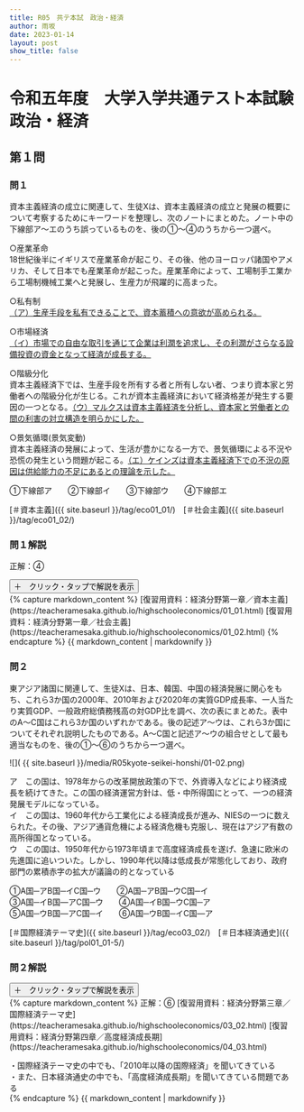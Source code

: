 ```yaml
---
title: R05　共テ本試　政治・経済
author: 雨坂
date: 2023-01-14
layout: post
show_title: false
---
```

  
# 令和五年度　大学入学共通テスト本試験　政治・経済  
  
## 第１問  
  
### 問１  
資本主義経済の成立に関連して、生徒Xは、資本主義経済の成立と発展の概要について考察するためにキーワードを整理し、次のノートにまとめた。ノート中の下線部ア～エのうち誤っているものを、後の①～④のうちから一つ選べ。  
  
○産業革命  
18世紀後半にイギリスで産業革命が起こり、その後、他のヨーロッパ諸国やアメリカ、そして日本でも産業革命が起こった。産業革命によって、工場制手工業から工場制機械工業へと発展し、生産力が飛躍的に高まった。  
  
○私有制  
<u>（ア）生産手段を私有できることで、資本蓄積への意欲が高められる。</u>  
  
○市場経済  
<u>（イ）市場での自由な取引を通じて企業は利潤を追求し、その利潤がさらなる設備投資の資金となって経済が成長する。</u>  
  
○階級分化  
資本主義経済下では、生産手段を所有する者と所有しない者、つまり資本家と労働者への階級分化が生じる。これが資本主義経済において経済格差が発生する要因の一つとなる。<u>（ウ）マルクスは資本主義経済を分析し、資本家と労働者との間の利害の対立構造を明らかにした。</u>  
  
○景気循環(景気変動)  
資本主義経済の発展によって、生活が豊かになる一方で、景気循環による不況や恐慌の発生という問題が起こる。<u>（エ）ケインズは資本主義経済下での不況の原因は供給能力の不足にあるとの理論を示した。</u>  
  
①下線部ア　　②下線部イ　　③下線部ウ　　④下線部エ  
  
[＃資本主義]({{ site.baseurl }}/tag/eco01_01/)　[＃社会主義]({{ site.baseurl }}/tag/eco01_02/)  
  
### 問１解説
正解：④  
<div class="collapsible">
  <button class="collapsible-button">＋　クリック・タップで解説を表示</button>
  <div class="collapsible-content">
    {% capture markdown_content %}
[復習用資料：経済分野第一章／資本主義](https://teacheramesaka.github.io/highschooleconomics/01_01.html)  
[復習用資料：経済分野第一章／社会主義](https://teacheramesaka.github.io/highschooleconomics/01_02.html)  
    {% endcapture %}
    {{ markdown_content | markdownify }}
  </div>
</div>


### 問２
東アジア諸国に関連して、生徒Xは、日本、韓国、中国の経済発展に関心をもち、これら3か国の2000年、2010年および2020年の実質GDP成長率、一人当たり実質GDP、一般政府総債務残高の対GDP比を調べ、次の表にまとめた。表中のA～C国はこれら3か国のいずれかである。後の記述ア～ウは、これら3か国についてそれぞれ説明したものである。A～C国と記述ア～ウの組合せとして最も適当なものを、後の①～⑥のうちから一つ選べ。  
  
![]( {{ site.baseurl }}/media/R05kyote-seikei-honshi/01-02.png)  
  
ア　この国は、1978年からの改革開放政策の下で、外資導入などにより経済成長を続けてきた。この国の経済運営方針は、低・中所得国にとって、一つの経済発展モデルになっている。  
イ　この国は、1960年代から工業化による経済成長が進み、NIESの一つに数えられた。その後、アジア通貨危機による経済危機も克服し、現在はアジア有数の高所得国となっている。  
ウ　この国は、1950年代から1973年頃まで高度経済成長を遂げ、急速に欧米の先進国に追いついた。しかし、1990年代以降は低成長が常態化しており、政府部門の累積赤字の拡大が議論の的となっている  
  
①A国─アB国─イC国─ウ　　②A国─アB国─ウC国─イ  
③A国─イB国—アC国─ウ　　④A国─イB国─ウC国─ア  
⑤A国─ウB国—アC国─イ　　⑥A国─ウB国─イC国―ア  
  
[＃国際経済テーマ史]({{ site.baseurl }}/tag/eco03_02/)　[＃日本経済通史]({{ site.baseurl }}/tag/pol01_01-5/)  
  
### 問２解説  
<div class="collapsible">
  <button class="collapsible-button">＋　クリック・タップで解説を表示</button>
  <div class="collapsible-content">
  {% capture markdown_content %}
正解：⑥  
[復習用資料：経済分野第三章／国際経済テーマ史](https://teacheramesaka.github.io/highschooleconomics/03_02.html)  
[復習用資料：経済分野第四章／高度経済成長期](https://teacheramesaka.github.io/highschooleconomics/04_03.html)  
  
・国際経済テーマ史の中でも、「2010年以降の国際経済」を聞いてきている  
・また、日本経済通史の中でも、「高度経済成長期」を聞いてきている問題である  
    {% endcapture %}
    {{ markdown_content | markdownify }}
  </div>
</div>


